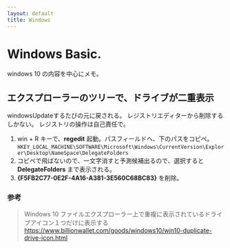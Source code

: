```yaml
---
layout: default
title: Windows
---
```


# Windows Basic.

windows 10 の内容を中心にメモ。

## エクスプローラーのツリーで、ドライブが二重表示

windowsUpdateするたびの元に戻される。
レジストリエディターから削除するしかない。
レジストリの操作は自己責任で。

1. win + R キーで、**regedit** 起動。パスフィールドへ、下のパスをコピペ。
`HKEY_LOCAL_MACHINE\SOFTWARE\Microsoft\Windows\CurrentVersion\Explorer\Desktop\NameSpace\DelegateFolders`
3. コピペで飛ばないので、一文字消すと予測候補出るので、選択すると **DelegateFolders** まで表示される。
4. **{F5FB2C77-0E2F-4A16-A381-3E560C68BC83}** を削除。

### 参考

> Windows 10 ファイルエクスプローラー上で重複に表示されているドライブアイコン１つだけに表示する
> https://www.billionwallet.com/goods/windows10/win10-duplicate-drive-icon.html
